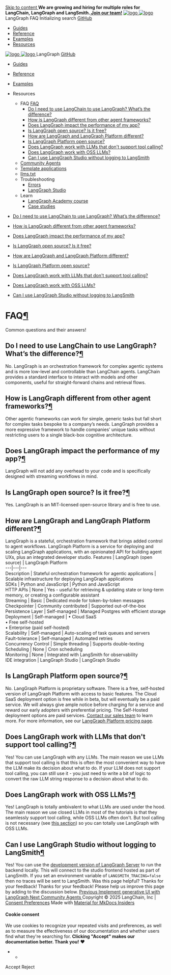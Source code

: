 [ Skip to content ](https://langchain-ai.github.io/langgraph/concepts/faq/#faq)
**We are growing and hiring for multiple roles for LangChain, LangGraph and LangSmith.[ Join our team!](https://www.langchain.com/careers)**
[ ![logo](https://langchain-ai.github.io/langgraph/static/wordmark_dark.svg) ![logo](https://langchain-ai.github.io/langgraph/static/wordmark_light.svg) ](https://langchain-ai.github.io/langgraph/ "LangGraph")
LangGraph 
FAQ 
[ ](https://langchain-ai.github.io/langgraph/concepts/faq/?q= "Share")
Initializing search 
[ GitHub  ](https://github.com/langchain-ai/langgraph "Go to repository")
  * [ Guides ](https://langchain-ai.github.io/langgraph/)
  * [ Reference ](https://langchain-ai.github.io/langgraph/reference/)
  * [ Examples ](https://langchain-ai.github.io/langgraph/tutorials/rag/langgraph_agentic_rag/)
  * [ Resources ](https://langchain-ai.github.io/langgraph/concepts/faq/)


[ ![logo](https://langchain-ai.github.io/langgraph/static/wordmark_dark.svg) ![logo](https://langchain-ai.github.io/langgraph/static/wordmark_light.svg) ](https://langchain-ai.github.io/langgraph/ "LangGraph") LangGraph 
[ GitHub  ](https://github.com/langchain-ai/langgraph "Go to repository")
  * [ Guides  ](https://langchain-ai.github.io/langgraph/)
  * [ Reference  ](https://langchain-ai.github.io/langgraph/reference/)
  * [ Examples  ](https://langchain-ai.github.io/langgraph/tutorials/rag/langgraph_agentic_rag/)
  * Resources 
    * FAQ  [ FAQ  ](https://langchain-ai.github.io/langgraph/concepts/faq/)
      * [ Do I need to use LangChain to use LangGraph? What’s the difference?  ](https://langchain-ai.github.io/langgraph/concepts/faq/#do-i-need-to-use-langchain-to-use-langgraph-whats-the-difference)
      * [ How is LangGraph different from other agent frameworks?  ](https://langchain-ai.github.io/langgraph/concepts/faq/#how-is-langgraph-different-from-other-agent-frameworks)
      * [ Does LangGraph impact the performance of my app?  ](https://langchain-ai.github.io/langgraph/concepts/faq/#does-langgraph-impact-the-performance-of-my-app)
      * [ Is LangGraph open source? Is it free?  ](https://langchain-ai.github.io/langgraph/concepts/faq/#is-langgraph-open-source-is-it-free)
      * [ How are LangGraph and LangGraph Platform different?  ](https://langchain-ai.github.io/langgraph/concepts/faq/#how-are-langgraph-and-langgraph-platform-different)
      * [ Is LangGraph Platform open source?  ](https://langchain-ai.github.io/langgraph/concepts/faq/#is-langgraph-platform-open-source)
      * [ Does LangGraph work with LLMs that don't support tool calling?  ](https://langchain-ai.github.io/langgraph/concepts/faq/#does-langgraph-work-with-llms-that-dont-support-tool-calling)
      * [ Does LangGraph work with OSS LLMs?  ](https://langchain-ai.github.io/langgraph/concepts/faq/#does-langgraph-work-with-oss-llms)
      * [ Can I use LangGraph Studio without logging to LangSmith  ](https://langchain-ai.github.io/langgraph/concepts/faq/#can-i-use-langgraph-studio-without-logging-to-langsmith)
    * [ Community Agents  ](https://langchain-ai.github.io/langgraph/agents/prebuilt/)
    * [ Template applications  ](https://langchain-ai.github.io/langgraph/concepts/template_applications/)
    * [ llms.txt  ](https://langchain-ai.github.io/langgraph/llms-txt-overview/)
    * Troubleshooting 
      * [ Errors  ](https://langchain-ai.github.io/langgraph/troubleshooting/errors/)
      * [ LangGraph Studio  ](https://langchain-ai.github.io/langgraph/troubleshooting/studio/)
    * Learn 
      * [ LangGraph Academy course  ](https://academy.langchain.com/courses/intro-to-langgraph)
      * [ Case studies  ](https://langchain-ai.github.io/langgraph/adopters/)


  * [ Do I need to use LangChain to use LangGraph? What’s the difference?  ](https://langchain-ai.github.io/langgraph/concepts/faq/#do-i-need-to-use-langchain-to-use-langgraph-whats-the-difference)
  * [ How is LangGraph different from other agent frameworks?  ](https://langchain-ai.github.io/langgraph/concepts/faq/#how-is-langgraph-different-from-other-agent-frameworks)
  * [ Does LangGraph impact the performance of my app?  ](https://langchain-ai.github.io/langgraph/concepts/faq/#does-langgraph-impact-the-performance-of-my-app)
  * [ Is LangGraph open source? Is it free?  ](https://langchain-ai.github.io/langgraph/concepts/faq/#is-langgraph-open-source-is-it-free)
  * [ How are LangGraph and LangGraph Platform different?  ](https://langchain-ai.github.io/langgraph/concepts/faq/#how-are-langgraph-and-langgraph-platform-different)
  * [ Is LangGraph Platform open source?  ](https://langchain-ai.github.io/langgraph/concepts/faq/#is-langgraph-platform-open-source)
  * [ Does LangGraph work with LLMs that don't support tool calling?  ](https://langchain-ai.github.io/langgraph/concepts/faq/#does-langgraph-work-with-llms-that-dont-support-tool-calling)
  * [ Does LangGraph work with OSS LLMs?  ](https://langchain-ai.github.io/langgraph/concepts/faq/#does-langgraph-work-with-oss-llms)
  * [ Can I use LangGraph Studio without logging to LangSmith  ](https://langchain-ai.github.io/langgraph/concepts/faq/#can-i-use-langgraph-studio-without-logging-to-langsmith)


[ ](https://github.com/langchain-ai/langgraph/edit/main/docs/docs/concepts/faq.md "Edit this page")
# FAQ[¶](https://langchain-ai.github.io/langgraph/concepts/faq/#faq "Permanent link")
Common questions and their answers!
## Do I need to use LangChain to use LangGraph? What’s the difference?[¶](https://langchain-ai.github.io/langgraph/concepts/faq/#do-i-need-to-use-langchain-to-use-langgraph-whats-the-difference "Permanent link")
No. LangGraph is an orchestration framework for complex agentic systems and is more low-level and controllable than LangChain agents. LangChain provides a standard interface to interact with models and other components, useful for straight-forward chains and retrieval flows.
## How is LangGraph different from other agent frameworks?[¶](https://langchain-ai.github.io/langgraph/concepts/faq/#how-is-langgraph-different-from-other-agent-frameworks "Permanent link")
Other agentic frameworks can work for simple, generic tasks but fall short for complex tasks bespoke to a company’s needs. LangGraph provides a more expressive framework to handle companies’ unique tasks without restricting users to a single black-box cognitive architecture.
## Does LangGraph impact the performance of my app?[¶](https://langchain-ai.github.io/langgraph/concepts/faq/#does-langgraph-impact-the-performance-of-my-app "Permanent link")
LangGraph will not add any overhead to your code and is specifically designed with streaming workflows in mind.
## Is LangGraph open source? Is it free?[¶](https://langchain-ai.github.io/langgraph/concepts/faq/#is-langgraph-open-source-is-it-free "Permanent link")
Yes. LangGraph is an MIT-licensed open-source library and is free to use.
## How are LangGraph and LangGraph Platform different?[¶](https://langchain-ai.github.io/langgraph/concepts/faq/#how-are-langgraph-and-langgraph-platform-different "Permanent link")
LangGraph is a stateful, orchestration framework that brings added control to agent workflows. LangGraph Platform is a service for deploying and scaling LangGraph applications, with an opinionated API for building agent UXs, plus an integrated developer studio.
Features | LangGraph (open source) | LangGraph Platform  
---|---|---  
Description | Stateful orchestration framework for agentic applications | Scalable infrastructure for deploying LangGraph applications  
SDKs | Python and JavaScript | Python and JavaScript  
HTTP APIs | None | Yes - useful for retrieving & updating state or long-term memory, or creating a configurable assistant  
Streaming | Basic | Dedicated mode for token-by-token messages  
Checkpointer | Community contributed | Supported out-of-the-box  
Persistence Layer | Self-managed | Managed Postgres with efficient storage  
Deployment | Self-managed | • Cloud SaaS   
• Free self-hosted   
• Enterprise (paid self-hosted)  
Scalability | Self-managed | Auto-scaling of task queues and servers  
Fault-tolerance | Self-managed | Automated retries  
Concurrency Control | Simple threading | Supports double-texting  
Scheduling | None | Cron scheduling  
Monitoring | None | Integrated with LangSmith for observability  
IDE integration | LangGraph Studio | LangGraph Studio  
## Is LangGraph Platform open source?[¶](https://langchain-ai.github.io/langgraph/concepts/faq/#is-langgraph-platform-open-source "Permanent link")
No. LangGraph Platform is proprietary software.
There is a free, self-hosted version of LangGraph Platform with access to basic features. The Cloud SaaS deployment option is free while in beta, but will eventually be a paid service. We will always give ample notice before charging for a service and reward our early adopters with preferential pricing. The Self-Hosted deployment options are paid services. [Contact our sales team](https://www.langchain.com/contact-sales) to learn more.
For more information, see our [LangGraph Platform pricing page](https://www.langchain.com/pricing-langgraph-platform).
## Does LangGraph work with LLMs that don't support tool calling?[¶](https://langchain-ai.github.io/langgraph/concepts/faq/#does-langgraph-work-with-llms-that-dont-support-tool-calling "Permanent link")
Yes! You can use LangGraph with any LLMs. The main reason we use LLMs that support tool calling is that this is often the most convenient way to have the LLM make its decision about what to do. If your LLM does not support tool calling, you can still use it - you just need to write a bit of logic to convert the raw LLM string response to a decision about what to do.
## Does LangGraph work with OSS LLMs?[¶](https://langchain-ai.github.io/langgraph/concepts/faq/#does-langgraph-work-with-oss-llms "Permanent link")
Yes! LangGraph is totally ambivalent to what LLMs are used under the hood. The main reason we use closed LLMs in most of the tutorials is that they seamlessly support tool calling, while OSS LLMs often don't. But tool calling is not necessary (see [this section](https://langchain-ai.github.io/langgraph/concepts/faq/#does-langgraph-work-with-llms-that-dont-support-tool-calling)) so you can totally use LangGraph with OSS LLMs.
## Can I use LangGraph Studio without logging to LangSmith[¶](https://langchain-ai.github.io/langgraph/concepts/faq/#can-i-use-langgraph-studio-without-logging-to-langsmith "Permanent link")
Yes! You can use the [development version of LangGraph Server](https://langchain-ai.github.io/langgraph/tutorials/langgraph-platform/local-server/) to run the backend locally. This will connect to the studio frontend hosted as part of LangSmith. If you set an environment variable of `LANGSMITH_TRACING=false` then no traces will be sent to LangSmith.
Was this page helpful? 
Thanks for your feedback! 
Thanks for your feedback! Please help us improve this page by adding to the discussion below. 
[ Previous  Implement generative UI with LangGraph  ](https://langchain-ai.github.io/langgraph/cloud/how-tos/generative_ui_react/) [ Next  Community Agents  ](https://langchain-ai.github.io/langgraph/agents/prebuilt/)
Copyright © 2025 LangChain, Inc | [Consent Preferences](https://langchain-ai.github.io/langgraph/concepts/faq/#__consent)
Made with [ Material for MkDocs Insiders ](https://squidfunk.github.io/mkdocs-material/)
[ ](https://langchain-ai.github.io/langgraphjs/ "langchain-ai.github.io") [ ](https://github.com/langchain-ai/langgraph "github.com") [ ](https://twitter.com/LangChainAI "twitter.com")
#### Cookie consent
We use cookies to recognize your repeated visits and preferences, as well as to measure the effectiveness of our documentation and whether users find what they're searching for. **Clicking "Accept" makes our documentation better. Thank you!** ❤️
  *   * 

Accept Reject
